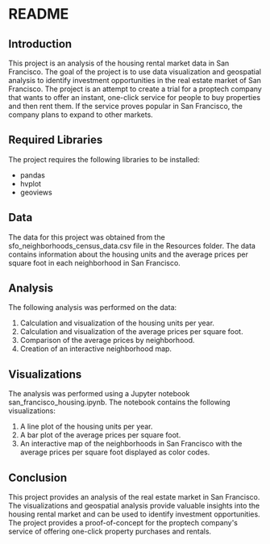 # README
## Introduction
This project is an analysis of the housing rental market data in San Francisco. The goal of the project is to use data visualization and geospatial analysis to identify investment opportunities in the real estate market of San Francisco. The project is an attempt to create a trial for a proptech company that wants to offer an instant, one-click service for people to buy properties and then rent them. If the service proves popular in San Francisco, the company plans to expand to other markets.

## Required Libraries
The project requires the following libraries to be installed:

* pandas
* hvplot
* geoviews

## Data
The data for this project was obtained from the sfo_neighborhoods_census_data.csv file in the Resources folder. The data contains information about the housing units and the average prices per square foot in each neighborhood in San Francisco.

## Analysis
The following analysis was performed on the data:

1. Calculation and visualization of the housing units per year.
2. Calculation and visualization of the average prices per square foot.
3. Comparison of the average prices by neighborhood.
4. Creation of an interactive neighborhood map.

## Visualizations
The analysis was performed using a Jupyter notebook san_francisco_housing.ipynb. The notebook contains the following visualizations:

1. A line plot of the housing units per year.
2. A bar plot of the average prices per square foot.
3. An interactive map of the neighborhoods in San Francisco with the average prices per square foot displayed as color codes.

## Conclusion
This project provides an analysis of the real estate market in San Francisco. The visualizations and geospatial analysis provide valuable insights into the housing rental market and can be used to identify investment opportunities. The project provides a proof-of-concept for the proptech company's service of offering one-click property purchases and rentals.



